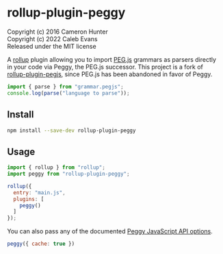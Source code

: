 # rollup-plugin-peggy

Copyright (c) 2016 Cameron Hunter  
Copyright (c) 2022 Caleb Evans  
Released under the MIT license

A [rollup](http://rollupjs.org) plugin allowing you to import [PEG.js](http://peggy.org) grammars as parsers directly in your code via Peggy, the PEG.js successor. This project is a fork of [rollup-plugin-pegjs](https://github.com/cameronhunter/rollup-plugin-pegjs), since PEG.js has been abandoned in favor of Peggy.

```js
import { parse } from "grammar.pegjs";
console.log(parse("language to parse"));
```

## Install

```sh
npm install --save-dev rollup-plugin-peggy
```

## Usage

```js
import { rollup } from "rollup";
import peggy from "rollup-plugin-peggy";

rollup({
  entry: "main.js",
  plugins: [
    peggy()
  ]
});
```

You can also pass any of the documented [Peggy JavaScript API options][docs].

[docs]: https://peggyjs.org/documentation.html#generating-a-parser-javascript-api

```js
peggy({ cache: true })
```
